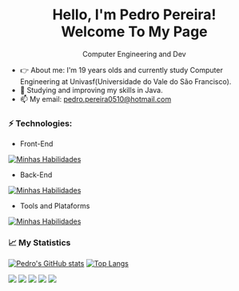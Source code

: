 <h1 align='center'>
  Hello, I'm Pedro Pereira!
  <br/>
  Welcome To My Page
</h1>
<p align='center'>
  Computer Engineering and Dev
</p>


- 👉 About me: I'm 19 years olds and currently study Computer Engineering at Univasf(Universidade do Vale do São Francisco).
- 🌱 Studying and improving my skills in Java.
- 📫 My email: pedro.pereira0510@hotmail.com

### ⚡ Technologies:

- Front-End

[![Minhas Habilidades](https://skillicons.dev/icons?i=html,css,js)](https://skillicons.dev)

- Back-End

[![Minhas Habilidades](https://skillicons.dev/icons?i=java,docker,mysql)](https://skillicons.dev)

- Tools and Plataforms

[![Minhas Habilidades](https://skillicons.dev/icons?i=github,linux,wordpress)](https://skillicons.dev)


### 📈 My Statistics
[![Pedro's GitHub stats](https://github-readme-stats.vercel.app/api?username=Pedropera)](https://github.com/anuraghazra/github-readme-stats)
[![Top Langs](https://github-readme-stats.vercel.app/api/top-langs/?username=Pedropera)](https://github.com/anuraghazra/github-readme-stats)

<div>
  <a href="https://www.linkedin.com/in/pedro-de-carvalho-pereira-226a761b9/" target="_blank"><img src="https://img.shields.io/badge/-LinkedIn-%230077B5?style=for-the-badge&logo=linkedin&logoColor=white" target="_blank"></a>
  <a href="https://api.whatsapp.com/send/?phone=%2B5574988120623&text&app_absent=0" target="_blank"><img src="https://img.shields.io/badge/WhatsApp-25D366?style=for-the-badge&logo=whatsapp&logoColor=white" target="_blank"></a>
  <a href = "mailto:pedro.pereira0510@hotmail.com"><img src="https://img.shields.io/badge/-Gmail-%23333?style=for-the-badge&logo=gmail&logoColor=white" target="_blank"></a>
  <a href="" target="_blank"><img src="https://img.shields.io/badge/-Instagram-%23E4405F?style=for-the-badge&logo=instagram&logoColor=white" target="_blank"></a>
  <a href="" target="_blank"><img src="https://img.shields.io/badge/Discord-7289DA?style=for-the-badge&logo=discord&logoColor=white" target="_blank"></a>
</div>
